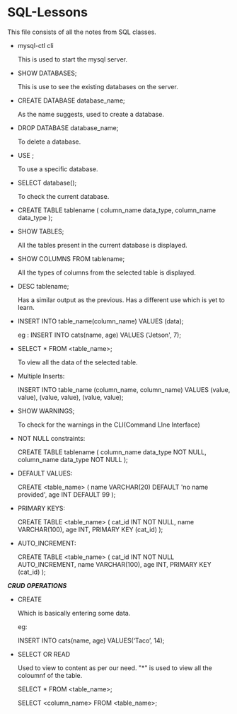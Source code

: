 # SQL-Lessons

This file consists of all the notes from SQL classes.

* mysql-ctl cli

    This is used to start the mysql server.

* SHOW DATABASES;

    This is use to see the existing databases on the server.


* CREATE DATABASE database_name;

    As the name suggests, used to create a database.

* DROP DATABASE database_name;

    To delete a database.

* USE <database name>;

    To use a specific database.

* SELECT database();

    To check the current database.

*  CREATE TABLE tablename
  (
    column_name data_type,
    column_name data_type
  );

* SHOW TABLES;

    All the tables present in the current database is displayed.

* SHOW COLUMNS FROM tablename;

    All the types of columns from the selected table is displayed.

* DESC tablename;

    Has a similar output as the previous. Has a different use which is yet to learn.


* INSERT INTO table_name(column_name) VALUES (data);

    eg : INSERT INTO cats(name, age) VALUES ('Jetson', 7);

* SELECT * FROM <table_name>;

    To view all the data of the selected table.


* Multiple Inserts:

    INSERT INTO table_name 
            (column_name, column_name) 
    VALUES      (value, value), 
                (value, value), 
                (value, value);

* SHOW WARNINGS;

    To check for the warnings in the CLI(Command LIne Interface)


* NOT NULL constraints:


    CREATE TABLE tablename
  (
    column_name data_type NOT NULL,
    column_name data_type NOT NULL
  );


* DEFAULT VALUES:

    CREATE <table_name>
  (
    name VARCHAR(20) DEFAULT 'no name provided',
    age INT DEFAULT 99
  );


* PRIMARY KEYS:

    CREATE TABLE <table_name>
  (
    cat_id INT NOT NULL,
    name VARCHAR(100),
    age INT,
    PRIMARY KEY (cat_id)
  );


* AUTO_INCREMENT:


    CREATE TABLE <table_name>
    (
    cat_id INT NOT NULL AUTO_INCREMENT,
    name VARCHAR(100),
    age INT,
    PRIMARY KEY (cat_id)
    );



***CRUD OPERATIONS***



* CREATE 

    Which is basically entering some data.

    eg:

    INSERT INTO cats(name, age) VALUES(‘Taco’, 14);


* SELECT OR READ


    Used to view to content as per our need. "*" is used to view all the coloumnf of the table.


    SELECT * FROM <table_name>; 

    SELECT <column_name> FROM <table_name>; 






